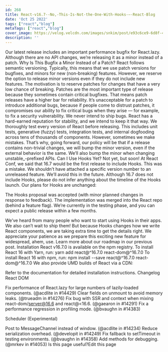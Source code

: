 ```yaml
---
id: 268
title: React-v16.7--No,-This-Is-Not-the-One-With-Hooks-–-React-Blog
date: 'Oct 25 2022'
tags: ["react","blog"]
metaTags: ["react","blog"]
cover_image: https://velog.velcdn.com/images/snkim/post/e93c6ce9-6d8f-4957-8e4f-30ab8330e217/reactJS.png
description: ''
---
```


Our latest release includes an important performance bugfix for React.lazy. Although there are no API changes, we’re releasing it as a minor instead of a patch.
Why Is This Bugfix a Minor Instead of a Patch? 
React follows semantic versioning. Typically, this means that we use patch versions for bugfixes, and minors for new (non-breaking) features. However, we reserve the option to release minor versions even if they do not include new features. The motivation is to reserve patches for changes that have a very low chance of breaking. Patches are the most important type of release because they sometimes contain critical bugfixes. That means patch releases have a higher bar for reliability. It’s unacceptable for a patch to introduce additional bugs, because if people come to distrust patches, it compromises our ability to fix critical bugs when they arise — for example, to fix a security vulnerability.
We never intend to ship bugs. React has a hard-earned reputation for stability, and we intend to keep it that way. We thoroughly test every version of React before releasing. This includes unit tests, generative (fuzzy) tests, integration tests, and internal dogfooding across tens of thousands of components. However, sometimes we make mistakes. That’s why, going forward, our policy will be that if a release contains non-trivial changes, we will bump the minor version, even if the external behavior is the same. We’ll also bump the minor when changing unstable_-prefixed APIs.
Can I Use Hooks Yet? 
Not yet, but soon!
At React Conf, we said that 16.7 would be the first release to include Hooks. This was a mistake. We shouldn’t have attached a specific version number to an unreleased feature. We’ll avoid this in the future.
Although 16.7 does not include Hooks, please do not infer anything about the timeline of the Hooks launch. Our plans for Hooks are unchanged:

The Hooks proposal was accepted (with minor planned changes in response to feedback).
The implementation was merged into the React repo (behind a feature flag).
We’re currently in the testing phase, and you can expect a public release within a few months.

We’ve heard from many people who want to start using Hooks in their apps. We also can’t wait to ship them! But because Hooks changes how we write React components, we are taking extra time to get the details right. We appreciate your patience as we prepare this exciting new feature for widespread, ahem, use.
Learn more about our roadmap in our previous post.
Installation 
React v16.7.0 is available on the npm registry.
To install React 16 with Yarn, run:
yarn add react@^16.7.0 react-dom@^16.7.0
To install React 16 with npm, run:
npm install --save react@^16.7.0 react-dom@^16.7.0
We also provide UMD builds of React via a CDN:
<script crossorigin src="https://unpkg.com/react@16/umd/react.production.min.js"></script>
<script crossorigin src="https://unpkg.com/react-dom@16/umd/react-dom.production.min.js"></script>
Refer to the documentation for detailed installation instructions.
Changelog 
React DOM 

Fix performance of React.lazy for large numbers of lazily-loaded components. (@acdlite in #14429)
Clear fields on unmount to avoid memory leaks. (@trueadm in #14276)
Fix bug with SSR and context when mixing react-dom/server@16.6 and react@<16.6. (@gaearon in #14291)
Fix a performance regression in profiling mode. (@bvaughn in #14383)

Scheduler (Experimental) 

Post to MessageChannel instead of window. (@acdlite in #14234)
Reduce serialization overhead. (@developit in #14249)
Fix fallback to setTimeout in testing environments. (@bvaughn in #14358)
Add methods for debugging. (@mrkev in #14053)
Is this page useful?Edit this page
